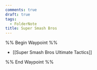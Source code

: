 ```yaml
---
comments: true
draft: true
tags:
  - FolderNote
title: Super Smash Bros
---
```

%% Begin Waypoint %%

- [[Super Smash Bros Ultimate Tactics]]

%% End Waypoint %%
